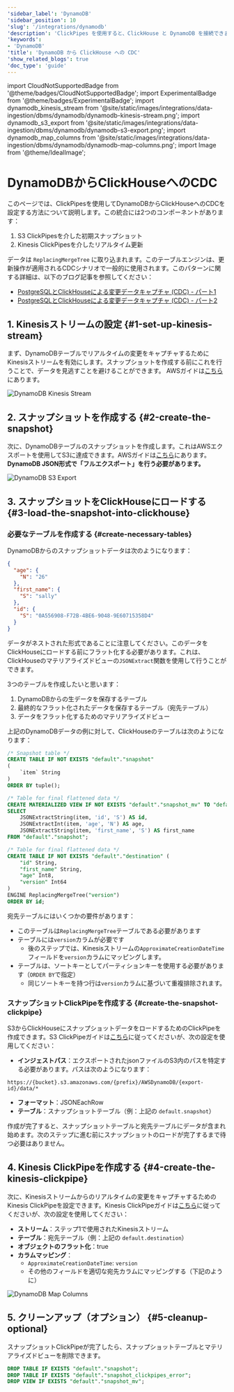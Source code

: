 ```yaml
---
'sidebar_label': 'DynamoDB'
'sidebar_position': 10
'slug': '/integrations/dynamodb'
'description': 'ClickPipes を使用すると、ClickHouse と DynamoDB を接続できます。'
'keywords':
- 'DynamoDB'
'title': 'DynamoDB から ClickHouse への CDC'
'show_related_blogs': true
'doc_type': 'guide'
---
```


import CloudNotSupportedBadge from '@theme/badges/CloudNotSupportedBadge';
import ExperimentalBadge from '@theme/badges/ExperimentalBadge';
import dynamodb_kinesis_stream from '@site/static/images/integrations/data-ingestion/dbms/dynamodb/dynamodb-kinesis-stream.png';
import dynamodb_s3_export from '@site/static/images/integrations/data-ingestion/dbms/dynamodb/dynamodb-s3-export.png';
import dynamodb_map_columns from '@site/static/images/integrations/data-ingestion/dbms/dynamodb/dynamodb-map-columns.png';
import Image from '@theme/IdealImage';


# DynamoDBからClickHouseへのCDC

<ExperimentalBadge/>

このページでは、ClickPipesを使用してDynamoDBからClickHouseへのCDCを設定する方法について説明します。この統合には2つのコンポーネントがあります：
1. S3 ClickPipesを介した初期スナップショット
2. Kinesis ClickPipesを介したリアルタイム更新

データは `ReplacingMergeTree` に取り込まれます。このテーブルエンジンは、更新操作が適用されるCDCシナリオで一般的に使用されます。このパターンに関する詳細は、以下のブログ記事を参照してください：

* [PostgreSQLとClickHouseによる変更データキャプチャ (CDC) - パート1](https://clickhouse.com/blog/clickhouse-postgresql-change-data-capture-cdc-part-1?loc=docs-rockest-migrations)
* [PostgreSQLとClickHouseによる変更データキャプチャ (CDC) - パート2](https://clickhouse.com/blog/clickhouse-postgresql-change-data-capture-cdc-part-2?loc=docs-rockest-migrations)

## 1. Kinesisストリームの設定 {#1-set-up-kinesis-stream}

まず、DynamoDBテーブルでリアルタイムの変更をキャプチャするためにKinesisストリームを有効にします。スナップショットを作成する前にこれを行うことで、データを見逃すことを避けることができます。
AWSガイドは[こちら](https://docs.aws.amazon.com/amazondynamodb/latest/developerguide/kds.html)にあります。

<Image img={dynamodb_kinesis_stream} size="lg" alt="DynamoDB Kinesis Stream" border/>

## 2. スナップショットを作成する {#2-create-the-snapshot}

次に、DynamoDBテーブルのスナップショットを作成します。これはAWSエクスポートを使用してS3に達成できます。AWSガイドは[こちら](https://docs.aws.amazon.com/amazondynamodb/latest/developerguide/S3DataExport.HowItWorks.html)にあります。
**DynamoDB JSON形式で「フルエクスポート」を行う必要があります。**

<Image img={dynamodb_s3_export} size="md" alt="DynamoDB S3 Export" border/>

## 3. スナップショットをClickHouseにロードする {#3-load-the-snapshot-into-clickhouse}

### 必要なテーブルを作成する {#create-necessary-tables}

DynamoDBからのスナップショットデータは次のようになります：
```json
{
  "age": {
    "N": "26"
  },
  "first_name": {
    "S": "sally"
  },
  "id": {
    "S": "0A556908-F72B-4BE6-9048-9E60715358D4"
  }
}
```

データがネストされた形式であることに注意してください。このデータをClickHouseにロードする前にフラット化する必要があります。これは、ClickHouseのマテリアライズドビューの`JSONExtract`関数を使用して行うことができます。

3つのテーブルを作成したいと思います：
1. DynamoDBからの生データを保存するテーブル
2. 最終的なフラット化されたデータを保存するテーブル（宛先テーブル）
3. データをフラット化するためのマテリアライズドビュー

上記のDynamoDBデータの例に対して、ClickHouseのテーブルは次のようになります：

```sql
/* Snapshot table */
CREATE TABLE IF NOT EXISTS "default"."snapshot"
(
    `item` String
)
ORDER BY tuple();

/* Table for final flattened data */
CREATE MATERIALIZED VIEW IF NOT EXISTS "default"."snapshot_mv" TO "default"."destination" AS
SELECT
    JSONExtractString(item, 'id', 'S') AS id,
    JSONExtractInt(item, 'age', 'N') AS age,
    JSONExtractString(item, 'first_name', 'S') AS first_name
FROM "default"."snapshot";

/* Table for final flattened data */
CREATE TABLE IF NOT EXISTS "default"."destination" (
    "id" String,
    "first_name" String,
    "age" Int8,
    "version" Int64
)
ENGINE ReplacingMergeTree("version")
ORDER BY id;
```

宛先テーブルにはいくつかの要件があります：
- このテーブルは`ReplacingMergeTree`テーブルである必要があります
- テーブルには`version`カラムが必要です
  - 後のステップでは、Kinesisストリームの`ApproximateCreationDateTime`フィールドを`version`カラムにマッピングします。
- テーブルは、ソートキーとしてパーティションキーを使用する必要があります（`ORDER BY`で指定）
  - 同じソートキーを持つ行は`version`カラムに基づいて重複排除されます。

### スナップショットClickPipeを作成する {#create-the-snapshot-clickpipe}
S3からClickHouseにスナップショットデータをロードするためのClickPipeを作成できます。S3 ClickPipeガイドは[こちら](/integrations/data-ingestion/clickpipes/object-storage.md)に従ってくださいが、次の設定を使用してください：

- **インジェストパス**：エクスポートされたjsonファイルのS3内のパスを特定する必要があります。パスは次のようになります：

```text
https://{bucket}.s3.amazonaws.com/{prefix}/AWSDynamoDB/{export-id}/data/*
```

- **フォーマット**：JSONEachRow
- **テーブル**：スナップショットテーブル（例：上記の `default.snapshot`）

作成が完了すると、スナップショットテーブルと宛先テーブルにデータが含まれ始めます。次のステップに進む前にスナップショットのロードが完了するまで待つ必要はありません。

## 4. Kinesis ClickPipeを作成する {#4-create-the-kinesis-clickpipe}

次に、Kinesisストリームからのリアルタイムの変更をキャプチャするためのKinesis ClickPipeを設定できます。Kinesis ClickPipeガイドは[こちら](/integrations/data-ingestion/clickpipes/kinesis.md)に従ってくださいが、次の設定を使用してください：

- **ストリーム**：ステップ1で使用されたKinesisストリーム
- **テーブル**：宛先テーブル（例：上記の `default.destination`）
- **オブジェクトのフラット化**：true
- **カラムマッピング**：
  - `ApproximateCreationDateTime`: `version`
  - その他のフィールドを適切な宛先カラムにマッピングする（下記のように）

<Image img={dynamodb_map_columns} size="md" alt="DynamoDB Map Columns" border/>

## 5. クリーンアップ（オプション） {#5-cleanup-optional}

スナップショットClickPipeが完了したら、スナップショットテーブルとマテリアライズドビューを削除できます。

```sql
DROP TABLE IF EXISTS "default"."snapshot";
DROP TABLE IF EXISTS "default"."snapshot_clickpipes_error";
DROP VIEW IF EXISTS "default"."snapshot_mv";
```
